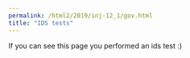 ```yaml
---
permalink: /html2/2019/inj-12_1/gov.html
title: "IDS tests"
---
```


If you can see this page you performed an ids test :)
